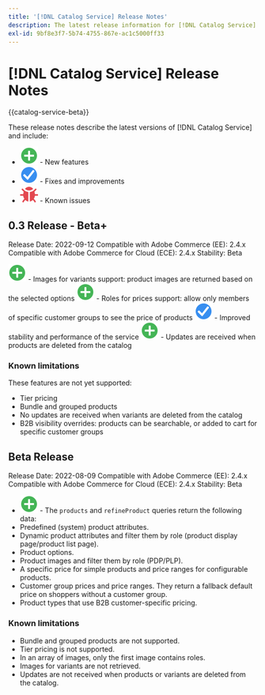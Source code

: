 ```yaml
---
title: '[!DNL Catalog Service] Release Notes'
description: The latest release information for [!DNL Catalog Service] for Adobe Commerce.
exl-id: 9bf8e3f7-5b74-4755-867e-ac1c5000ff33
---
```

# [!DNL Catalog Service] Release Notes

{{catalog-service-beta}}

These release notes describe the latest versions of [!DNL Catalog Service] and include:

*  ![New](../assets/new.svg) - New features
*  ![Fix](../assets/fix.svg) - Fixes and improvements
*  ![Bug](../assets/bug.svg) - Known issues

## 0.3 Release - Beta+

Release Date: 2022-09-12
Compatible with Adobe Commerce (EE): 2.4.x
Compatible with Adobe Commerce for Cloud (ECE): 2.4.x
Stability: Beta

![New](../assets/new.svg) - Images for variants support: product images are returned based on the selected options
![New](../assets/new.svg) - Roles for prices support: allow only members of specific customer groups to see the price of products
![Fix](../assets/fix.svg) - Improved stability and performance of the service
![New](../assets/new.svg) - Updates are received when products are deleted from the catalog 

### Known limitations

These features are not yet supported:

*  Tier pricing
*  Bundle and grouped products
*  No updates are received when variants are deleted from the catalog
*  B2B visibility overrides: products can be searchable, or added to cart for specific customer groups

## Beta Release

Release Date: 2022-08-09
Compatible with Adobe Commerce (EE): 2.4.x
Compatible with Adobe Commerce for Cloud (ECE): 2.4.x
Stability: Beta

*  ![New](../assets/new.svg) - The `products` and `refineProduct` queries return the following data:
*  Predefined (system) product attributes.
*  Dynamic product attributes and filter them by role (product display page/product list page).
*  Product options.
*  Product images and filter them by role (PDP/PLP).
*  A specific price for simple products and price ranges for configurable products.
*  Customer group prices and price ranges. They return a fallback default price on shoppers without a customer group.
*  Product types that use B2B customer-specific pricing.

### Known limitations

*  Bundle and grouped products are not supported.
*  Tier pricing is not supported.
*  In an array of images, only the first image contains roles.
*  Images for variants are not retrieved.
*  Updates are not received when products or variants are deleted from the catalog.
